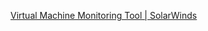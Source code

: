 
[Virtual Machine Monitoring Tool | SolarWinds](https://www.solarwinds.com/virtualization-manager/use-cases/vm-monitoring)
